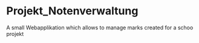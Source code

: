 # Projekt_Notenverwaltung
A small Webapplikation which allows to manage marks created for a schoo projekt
